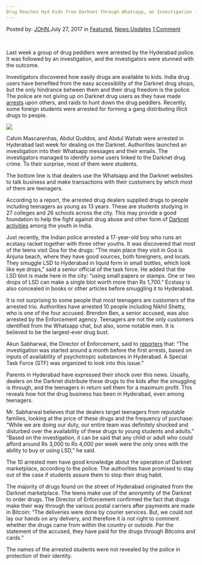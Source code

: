 ```yaml
---
Drug Reaches Hyd Kids from Darknet through Whatsapp, an Investigation from Last Week Bust
---
```

<article class="post-listing post-21583 post type-post status-publish format-standard has-post-thumbnail hentry category-deepdot-news category-news-updates">
    <div class="post-inner">
    <p class="post-meta">
    <span>Posted by: <a href="https://www.deepdotweb.com/author/john/" title="">JOHN </a></span>
    <span>July 27, 2017</span>
    <span>in <a href="https://www.deepdotweb.com/category/deepdot-news/" rel="category tag">Featured</a>, <a href="https://www.deepdotweb.com/category/news-updates/" rel="category tag">News Updates</a></span>
    <span><a href="https://www.deepdotweb.com/2017/07/27/drug-reaches-hyd-kids-from/#comments">1 Comment</a></span>
    </p>
    <div class="clear"></div>
    <div class="entry">
    <p>&nbsp;</p>
    <p>Last week a group of drug peddlers were arrested by the Hyderabad police. It was followed by an investigation, and the investigators were stunned with the outcome.</p>
    <p>Investigators discovered how easily drugs are available to kids. India drug users have benefited from the easy accessibility of the Darknet drug shops, but the only hindrance between them and their drug freedom is the police. The police are not giving up on Darknet drug users as they have made <a href="https://www.deepdotweb.com/2015/12/22/two-drug-dealers-busted-in-india/">arrests</a> upon others, and raids to hunt down the drug peddlers. Recently, some foreign students were arrested for forming a gang distributing illicit drugs to people.</p>
    <p><img class="wp-image-21591 aligncenter" src="https://www.deepdotweb.com/wp-content/uploads/2017/07/word-image-137.jpeg" srcset="https://www.deepdotweb.com/wp-content/uploads/2017/07/word-image-137.jpeg 301w, https://www.deepdotweb.com/wp-content/uploads/2017/07/word-image-137-300x166.jpeg 300w" sizes="(max-width: 301px) 100vw, 301px" /></p>
    <p>Calvin Mascarenhas, Abdul Quddos, and Abdul Wahab were arrested in Hyderabad last week for dealing on the Darknet. Authorities launched an investigation into their Whatsapp messages and their emails. The investigators managed to identify some users linked to the Darknet drug crime. To their surprise, most of them were students.</p>
    <p>The bottom line is that dealers use the Whatsapp and the Darknet websites to talk business and make transactions with their customers by which most of them are teenagers.</p>
    <p>According to a report, the arrested drug dealers supplied drugs to people including teenagers as young as 13 years. These are students studying in 27 colleges and 26 schools across the city. This may provide a good foundation to help the fight against drug abuse and other form of <a href="https://www.deepdotweb.com/2017/05/27/indian-government-provides-cyber-safety-lessons-teens-prevent-dark-web-activity/">Darknet activities</a> among the youth in India.</p>
    <p>Just recently, the Indian police arrested a 17-year-old boy who runs an ecstasy racket together with three other youths. It was discovered that most of the teens visit Goa for the drugs: “The main place they visit in Goa is Anjuna beach, where they have good sources, both foreigners, and locals. They smuggle LSD to Hyderabad in liquid form in small bottles, which look like eye drops,” said a senior official of the task force. He added that the LSD blot is made here in the city: “using small papers or stamps. One or two drops of LSD can make a single blot worth more than Rs 1,700.” Ecstasy is also concealed in books or other articles before smuggling it to Hyderabad.</p>
    <p>It is not surprising to some people that most teenagers are customers of the arrested trio. Authorities have arrested 10 people including Nikhil Shetty, who is one of the four accused. Brendon Ben, a senior accused, was also arrested by the Enforcement agency. Teenagers are not the only customers identified from the Whatsapp chat, but also, some notable men. It is believed to be the largest-ever drug bust.</p>
    <p>Akun Sabharwal, the Director of Enforcement, said to <a href="http://www.thenewsminute.com/article/dark-web-through-whatsapp-investigating-officer-tells-tnm-how-drugs-reach-hyd-kids-65018">reporters</a> that: &#8220;The investigation was started around a month before the first arrests, based on inputs of availability of psychotropic substances in Hyderabad. A Special Task Force (STF) was organized to look into this issue.&#8221;</p>
    <p>Parents in Hyderabad have expressed their shock over this news. Usually, dealers on the Darknet distribute these drugs to the kids after the smuggling is through, and the teenagers in return sell them for a maximum profit. This reveals how hot the drug business has been in Hyderabad, even among teenagers.</p>
    <p>Mr. Sabharwal believes that the dealers target teenagers from reputable families, looking at the price of these drugs and the frequency of purchase: &#8220;While we are doing our duty, our entire team was definitely shocked and disturbed over the availability of these drugs to young students and adults.” “Based on the investigation, it can be said that any child or adult who could afford around Rs 3,000 to Rs 4,000 per week were the only ones with the ability to buy or using LSD,&#8221; he said.</p>
    <p>The 10 arrested men have good knowledge about the operation of Darknet marketplace, according to the police. The authorities have promised to stay out of the case if students assure them to stop their drug habit.</p>
    <p>The majority of drugs found on the street of Hyderabad originated from the Darknet marketplace. The teens make use of the anonymity of the Darknet to order drugs. The Director of Enforcement confirmed the fact that drugs make their way through the various postal carriers after payments are made in Bitcoin: &#8220;The deliveries were done by courier services. But, we could not lay our hands on any delivery, and therefore it is not right to comment whether the drugs came from within the country or outside. Per the statement of the accused, they have paid for the drugs through Bitcoins and cards.&#8221;</p>
    <p>The names of the arrested students were not revealed by the police in protection of their identity.</p>
    </div>
    <span style="display:none" class="updated">2017-07-27</span>
    <div style="display:none" class="vcard author" itemprop="author" itemscope itemtype="http://schema.org/Person"><strong class="fn" itemprop="name"><a href="https://www.deepdotweb.com/author/john/" title="Posts by JOHN" rel="author">JOHN</a></strong></div>
    </div>
</article>

